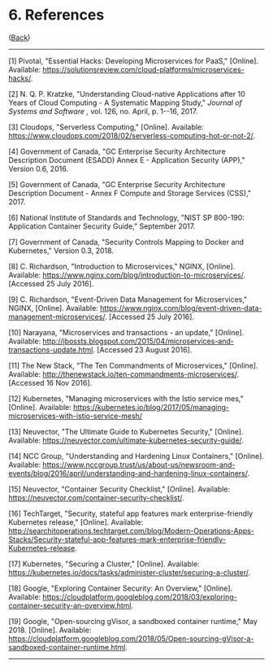 # 6. References

([Back](../README.md))

---

\[1\] Pivotal, \"Essential Hacks: Developing Microservices for PaaS,\" \[Online\]. Available: <https://solutionsreview.com/cloud-platforms/microservices-hacks/>.

\[2\] N. Q. P. Kratzke, \"Understanding Cloud-native Applications after 10 Years of Cloud Computing - A Systematic Mapping Study,\" _Journal of Systems and Software ,_ vol. 126, no. April, p. 1--16, 2017.

\[3\] Cloudops, \"Serverless Computing,\" \[Online\]. Available: <https://www.cloudops.com/2018/02/serverless-computing-hot-or-not-2/>.

\[4\] Government of Canada, \"GC Enterprise Security Architecture Description Document (ESADD) Annex E - Application Security (APP),\" Version 0.6, 2016.

\[5\] Government of Canada, \"GC Enterprise Security Architecture Description Document - Annex F Compute and Storage Services (CSS),\" 2017.

\[6\] National Institute of Standards and Technology, \"NIST SP 800-190: Application Container Security Guide,\" September 2017.

\[7\] Government of Canada, \"Security Controls Mapping to Docker and Kubernetes,\" Version 0.3, 2018.

\[8\] C. Richardson, \"Introduction to Microservices,\" NGINX, \[Online\]. Available: <https://www.nginx.com/blog/introduction-to-microservices/>. \[Accessed 25 July 2016\].

\[9\] C. Richardson, \"Event-Driven Data Management for Microservices,\" NGINX, \[Online\]. Available: <https://www.nginx.com/blog/event-driven-data-management-microservices/>. \[Accessed 25 July 2016\].

\[10\] Narayana, \"Microservices and transactions - an update,\" \[Online\]. Available: <http://jbossts.blogspot.com/2015/04/microservices-and-transactions-update.html>. \[Accessed 23 August 2016\].

\[11\] The New Stack, \"The Ten Commandments of Microservices,\" \[Online\]. Available: <http://thenewstack.io/ten-commandments-microservices/>. \[Accessed 16 Nov 2016\].

\[12\] Kubernetes, \"Managing microservices with the Istio service mes,\" \[Online\]. Available: <https://kubernetes.io/blog/2017/05/managing-microservices-with-istio-service-mesh/>

\[13\] Neuvector, \"The Ultimate Guide to Kubernetes Security,\" \[Online\]. Available: <https://neuvector.com/ultimate-kubernetes-security-guide/>.

\[14\] NCC Group, \"Understanding and Hardening Linux Containers,\" \[Online\]. Available: <https://www.nccgroup.trust/us/about-us/newsroom-and-events/blog/2016/april/understanding-and-hardening-linux-containers/>.

\[15\] Neuvector, \"Container Security Checklist,\" \[Online\]. Available: <https://neuvector.com/container-security-checklist/>.

\[16\] TechTarget, \"Security, stateful app features mark enterprise-friendly Kubernetes release,\" \[Online\]. Available: <http://searchitoperations.techtarget.com/blog/Modern-Operations-Apps-Stacks/Security-stateful-app-features-mark-enterprise-friendly-Kubernetes-release>.

\[17\] Kubernetes, \"Securing a Cluster,\" \[Online\]. Available: <https://kubernetes.io/docs/tasks/administer-cluster/securing-a-cluster/>.

\[18\] Google, \"Exploring Container Security: An Overview,\" \[Online\]. Available: <https://cloudplatform.googleblog.com/2018/03/exploring-container-security-an-overview.html>.

\[19\] Google, \"Open-sourcing gVisor, a sandboxed container runtime,\" May 2018. \[Online\]. Available: <https://cloudplatform.googleblog.com/2018/05/Open-sourcing-gVisor-a-sandboxed-container-runtime.html>.

---

[^1]: Recently sandboxed containers provide a secure isolation boundary between host OS and image, such as Kata Containers, vSphere Integrated Containers and gVisor \[19\]
[^2]: Note that two definitions of "orchestration" in use. Business process orchestration directs the execution of a business process. Container orchestration (also known as container scheduling) directs the deployment and redeployment of containers to meet demand and performance requirements.
[^3]: An individual microservice may have a small attack surface, but a collection of microservices is likely to have a larger attack surface than a monolithic application that provides the same set of functions.
[^4]: A very recent networking addition is the replacement of iptables with Berkeley Packet Filter (BPF), often implemented with Cilium. Open source and CNI-compatible Cilium brings API-aware network security filtering to Linux container frameworks.
